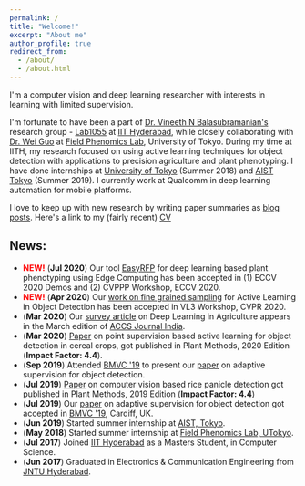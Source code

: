 ```yaml
---
permalink: /
title: "Welcome!"
excerpt: "About me"
author_profile: true
redirect_from: 
  - /about/
  - /about.html
---
```



I'm a computer vision and deep learning researcher with interests in learning with limited supervision.

I'm fortunate to have been a part of [Dr. Vineeth N Balasubramanian's
](https://www.iith.ac.in/~vineethnb/) research group - [Lab1055](https://lab1055.github.io/) at [IIT Hyderabad](https://www.iith.ac.in/), while closely collaborating with [Dr. Wei Guo](https://scholar.google.com/citations?user=pnMyJLEAAAAJ&hl=en) at [Field Phenomics Lab](http://park.itc.u-tokyo.ac.jp/Field-Phenomics/ninolab/index.html), University of Tokyo. During my time at IITH, my research focused on using active learning techniques for object detection with applications to precision agriculture and plant phenotyping. I have done internships at [University of Tokyo](https://www.u-tokyo.ac.jp/en/) (Summer 2018) and [AIST Tokyo](https://www.aist.go.jp/index_en.html) (Summer 2019). I currently work at Qualcomm in deep learning automation for mobile platforms. 

I love to keep up with new research by writing paper summaries as [blog posts](floatml.com). 
Here's a link to my (fairly recent) [CV](files/vikas_desai_cv.pdf)

## News: 
- <span style="color: red;"> **NEW!** </span> (**Jul 2020**) Our tool [EasyRFP](https://github.com/lab1055/easy-rfp) for deep learning based plant phenotyping using Edge Computing has been accepted in (1) ECCV 2020 Demos and (2) CVPPP Workshop, ECCV 2020.
- <span style="color: red;"> **NEW!** </span> (**Apr 2020**) Our [work on fine grained sampling](https://openaccess.thecvf.com/content_CVPRW_2020/html/w54/Desai_Towards_Fine-Grained_Sampling_for_Active_Learning_in_Object_Detection_CVPRW_2020_paper.html) for Active Learning in Object Detection has been accepted in VL3 Workshop, CVPR 2020. 
- (**Mar 2020**) Our [survey article](https://journal.accsindia.org/computer-vision-with-deep-learning-for-plant-phenotyping-in-agriculture-a-survey/) on Deep Learning in Agriculture appears in the March edition of [ACCS Journal India](https://journal.accsindia.org/).
- (**Mar 2020**) [Paper](https://plantmethods.biomedcentral.com/articles/10.1186/s13007-020-00575-8) on point supervision based active learning for object detection in cereal crops, got published in Plant Methods, 2020 Edition (**Impact Factor: 4.4**).
- (**Sep 2019**) Attended [BMVC '19](https://bmvc2019.org) to present our [paper](https://arxiv.org/abs/1908.02454) on adaptive supervision for object detection.
- (**Jul 2019**) [Paper](https://doi.org/10.1186/s13007-019-0457-1) on computer vision based rice panicle detection got published in Plant Methods, 2019 Edition (**Impact Factor: 4.4**)
- (**Jul 2019**) Our [paper](https://arxiv.org/abs/1908.02454) on adaptive supervision for object detection got accepted in [BMVC '19](https://bmvc2019.org), Cardiff, UK.
- (**Jun 2019**) Started summer internship at <a href="https://www.airc.aist.go.jp/en/">AIST, Tokyo</a>.
- (**May 2018**) Started summer internship at <a href="http://fieldphenomics.com/">Field Phenomics Lab, UTokyo</a>.
- (**Jul 2017**) Joined <a href="http://iith.ac.in">IIT Hyderabad</a> as a Masters Student, in Computer Science.
- (**Jun 2017**) Graduated in Electronics & Communication Engineering from <a href="https://jntuh.ac.in">JNTU Hyderabad</a>.
 
